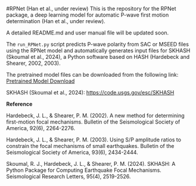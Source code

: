#RPNet (Han et al., under review)
This is the repository for the RPNet package, a deep learning model for automatic P-wave first motion determination (Han et al., under review).

A detailed README.md and user manual file will be updated soon. 

The `run_RPNet.py` script predicts P-wave polarity from SAC or MSEED files using the RPNet model and automatically generates input files for SKHASH (Skoumal et al., 2024), a Python software based on HASH (Hardebeck and Shearer, 2002, 2003).

The pretrained model files can be downloaded from the following link:
[Pretrained Model Download](https://drive.google.com/drive/folders/1VlhPiLEx6XKBkmLdkc9RJ6fFTcSD0-0B?usp=sharing)


SKHASH (Skoumal et al., 2024):
https://code.usgs.gov/esc/SKHASH




**Reference**

Hardebeck, J. L., & Shearer, P. M. (2002). A new method for determining first-motion focal mechanisms. Bulletin of the Seismological Society of America, 92(6), 2264-2276.

Hardebeck, J. L., & Shearer, P. M. (2003). Using S/P amplitude ratios to constrain the focal mechanisms of small earthquakes. Bulletin of the Seismological Society of America, 93(6), 2434-2444.

Skoumal, R. J., Hardebeck, J. L., & Shearer, P. M. (2024). SKHASH: A Python Package for Computing Earthquake Focal Mechanisms. Seismological Research Letters, 95(4), 2519-2526.

